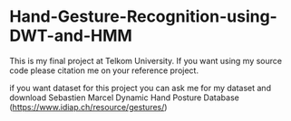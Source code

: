 # Hand-Gesture-Recognition-using-DWT-and-HMM
This is my final project at Telkom University. If you want using my source code please citation me on your reference project.

if you want dataset for this project you can ask me for my dataset and download Sebastien Marcel Dynamic Hand Posture Database (https://www.idiap.ch/resource/gestures/)
